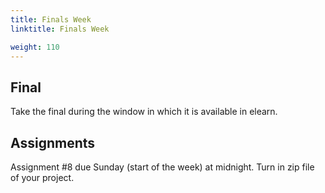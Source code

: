 ```yaml
---
title: Finals Week
linktitle: Finals Week

weight: 110
---
```


## Final

Take the final during the window in which it is available in elearn.

## Assignments

Assignment #8 due Sunday (start of the week) at midnight. Turn in
zip file of your project.
